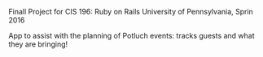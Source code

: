 Finall Project for CIS 196: Ruby on Rails
University of Pennsylvania, Sprin 2016

App to assist with the planning of Potluch events: tracks guests and what they are bringing!
